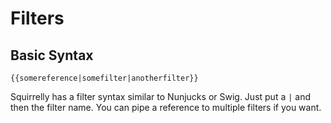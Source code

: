 # Filters

## Basic Syntax

```text
{{somereference|somefilter|anotherfilter}}
```

Squirrelly has a filter syntax similar to Nunjucks or Swig. Just put a `|` and then the filter name. You can pipe a reference to multiple filters if you want.

